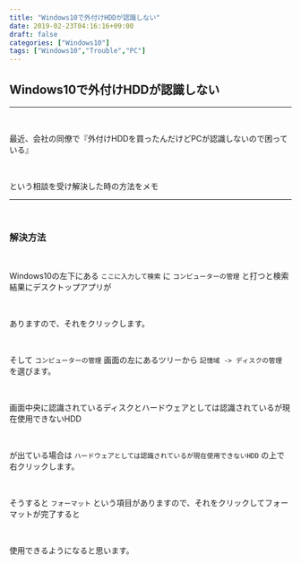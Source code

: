 ```yaml
---
title: "Windows10で外付けHDDが認識しない"
date: 2019-02-23T04:16:16+09:00
draft: false
categories: ["Windows10"]
tags: ["Windows10","Trouble","PC"]
---
```


## Windows10で外付けHDDが認識しない  

---

<br>

最近、会社の同僚で『外付けHDDを買ったんだけどPCが認識しないので困っている』  

<br>

という相談を受け解決した時の方法をメモ

---

<br>

### 解決方法

<br>

Windows10の左下にある ` ここに入力して検索 ` に ` コンピューターの管理 ` と打つと検索結果にデスクトップアプリが  

<br>

ありますので、それをクリックします。  

<br>

そして ` コンピューターの管理 ` 画面の左にあるツリーから ` 記憶域 -> ディスクの管理 `  を選びます。  

<br>

画面中央に認識されているディスクとハードウェアとしては認識されているが現在使用できないHDD  

<br>

が出ている場合は ` ハードウェアとしては認識されているが現在使用できないHDD ` の上で右クリックします。  

<br>

そうすると ` フォーマット ` という項目がありますので、それをクリックしてフォーマットが完了すると  

<br>

使用できるようになると思います。

